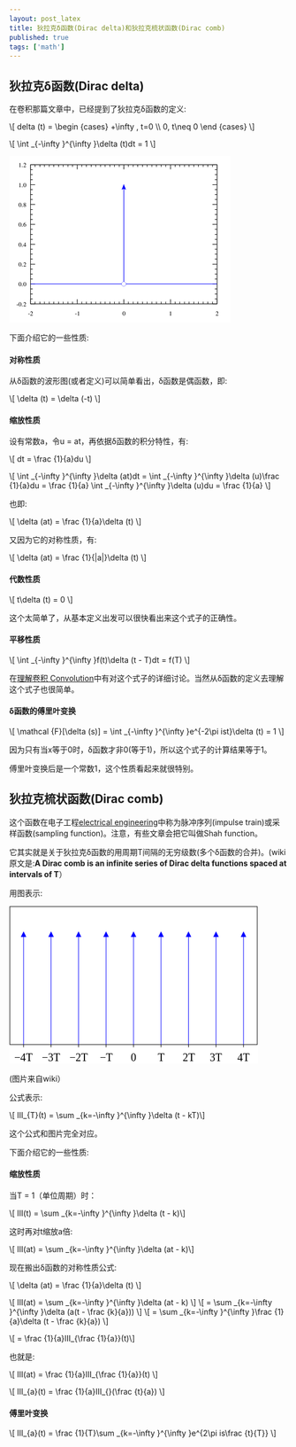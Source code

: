 ```yaml
---
layout: post_latex
title: 狄拉克δ函数(Dirac delta)和狄拉克梳状函数(Dirac comb)
published: true
tags: ['math']
---
```


## 狄拉克δ函数(Dirac delta)

在卷积那篇文章中，已经提到了狄拉克δ函数的定义:

\\[ delta (t) =  \\begin \{cases\} +\\infty , t=0 \\\\  0, t\\neq 0 \\end \{cases\} \\]

\\[ \\int \_\{-\\infty \}\^\{\\infty \}\\delta (t)dt = 1 \\]

![8.png](../images/2015.10/8.png)

下面介绍它的一些性质:

#### 对称性质

从δ函数的波形图(或者定义)可以简单看出，δ函数是偶函数，即:

\\[ \\delta (t) = \\delta (-t) \\]


#### 缩放性质

设有常数a，令u = at，再依据δ函数的积分特性，有:

\\[ dt = \\frac \{1\}\{a\}du \\]

\\[ \\int \_\{-\\infty \}\^\{\\infty \}\\delta (at)dt = \\int \_\{-\\infty \}\^\{\\infty \}\\delta (u)\\frac \{1\}\{a\}du = \\frac \{1\}\{a\} \\int \_\{-\\infty \}\^\{\\infty \}\\delta (u)du = \\frac \{1\}\{a\} \\]

也即:

\\[ \\delta (at) = \\frac \{1\}\{a\}\\delta (t) \\]

又因为它的对称性质，有:

\\[ \\delta (at) = \\frac \{1\}\{|a|\}\\delta (t) \\]


#### 代数性质

\\[ t\\delta (t) = 0 \\]

这个太简单了，从基本定义出发可以很快看出来这个式子的正确性。

#### 平移性质

\\[ \\int \_\{-\\infty \}\^\{\\infty \}f(t)\\delta (t - T)dt = f(T) \\]

在[理解卷积 Convolution](http://www.qiujiawei.com/convolution/)中有对这个式子的详细讨论。当然从δ函数的定义去理解这个式子也很简单。

#### δ函数的傅里叶变换

\\[ \\mathcal \{F\}\[\\delta (s)\] = \\int \_\{-\\infty \}\^\{\\infty \}e\^\{-2\\pi ist\}\\delta (t) = 1 \\]

因为只有当x等于0时，δ函数才非0(等于1)，所以这个式子的计算结果等于1。

傅里叶变换后是一个常数1，这个性质看起来就很特别。


## 狄拉克梳状函数(Dirac comb)

这个函数在电子工程[electrical engineering](https://en.wikipedia.org/wiki/Electrical_engineering)中称为脉冲序列(impulse train)或采样函数(sampling function)。注意，有些文章会把它叫做Shah function。

它其实就是关于狄拉克δ函数的用周期T间隔的无穷级数(多个δ函数的合并)。(wiki原文是:**A Dirac comb is an infinite series of Dirac delta functions spaced at intervals of T**）

<!--more-->

用图表示:

![9.png](../images/2015.10/9.png)

(图片来自wiki）

公式表示:

\\[ III\_\{T\}(t) = \\sum \_\{k=-\\infty \}\^\{\\infty \}\\delta (t - kT)\\]

这个公式和图片完全对应。


下面介绍它的一些性质:

#### 缩放性质

当T = 1（单位周期）时：

\\[ III(t) = \\sum \_\{k=-\\infty \}\^\{\\infty \}\\delta (t - k)\\]

这时再对t缩放a倍:

\\[ III(at) = \\sum \_\{k=-\\infty \}\^\{\\infty \}\\delta (at - k)\\]

现在搬出δ函数的对称性质公式:

\\[ \\delta (at) = \\frac \{1\}\{a\}\\delta (t) \\]

\\[ III(at) = \\sum \_\{k=-\\infty \}\^\{\\infty \}\\delta (at - k) \\]
\\[ = \\sum \_\{k=-\\infty \}\^\{\\infty \}\\delta (a(t - \\frac \{k\}\{a\})) \\]
\\[ = \\sum \_\{k=-\\infty \}\^\{\\infty \}\\frac \{1\}\{a\}\\delta (t - \\frac \{k\}\{a\}) \\]

\\[ = \\frac \{1\}\{a\}III\_\{\\frac \{1\}\{a\}\}(t)\\]

也就是:

\\[  III(at)  = \\frac \{1\}\{a\}III\_\{\\frac \{1\}\{a\}\}(t) \\]

\\[  III\_\{a\}(t)  = \\frac \{1\}\{a\}III\_\{\}(\\frac \{t\}\{a\}) \\]

#### 傅里叶变换

\\[  III\_\{a\}(t) = \\frac \{1\}\{T\}\\sum \_\{k=-\\infty \}\^\{\\infty \}e\^\{2\\pi is\\frac \{t\}\{T\}\} \\]